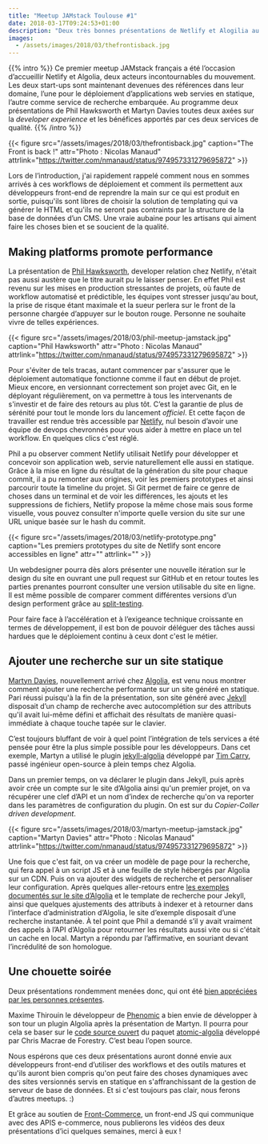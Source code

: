 ```yaml
---
title: "Meetup JAMstack Toulouse #1"
date: 2018-03-17T09:24:53+01:00
description: "Deux très bonnes présentations de Netlify et Alogilia au premier meetup JAMStack français."
images:
  - /assets/images/2018/03/thefrontisback.jpg
---
```


{{% intro %}}
  Ce premier meetup JAMstack français a été l’occasion d’accueillir Netlify et Algolia, deux acteurs incontournables du mouvement. Les deux start-ups sont maintenant devenues des références dans leur domaine, l’une pour le déploiement d’applications web servies en statique, l’autre comme service de recherche embarquée. Au programme deux présentations de Phil Hawksworth et Martyn Davies toutes deux axées sur la _developer experience_ et les bénéfices apportés par ces deux services de qualité.
{{% /intro %}}

{{< figure src="/assets/images/2018/03/thefrontisback.jpg" caption="The Front is back !" attr="Photo : Nicolas Manaud" attrlink="https://twitter.com/nmanaud/status/974957331279695872" >}}

Lors de l’introduction, j'ai rapidement rappelé comment nous en sommes arrivés à ces workflows de déploiement et comment ils permettent aux développeurs front-end de reprendre la main sur ce qui est produit en sortie, puisqu'ils sont libres de choisir la solution de templating qui va générer le HTML et qu'ils ne seront pas contraints par la structure de la base de données d’un CMS. Une vraie aubaine pour les artisans qui aiment faire les choses bien et se soucient de la qualité.

## Making platforms promote performance

La présentation de [Phil Hawksworth](https://twitter.com/philhawksworth), developer relation chez Netlify, n'était pas aussi austère que le titre aurait pu le laisser penser. En effet Phil est revenu sur les mises en production stressantes de projets, où faute de workflow automatisé et prédictible, les équipes vont stresser jusqu'au bout, la prise de risque étant maximale et la sueur perlera sur le front de la personne chargée d’appuyer sur le bouton rouge. Personne ne souhaite vivre de telles expériences.

{{< figure src="/assets/images/2018/03/phil-meetup-jamstack.jpg" caption="Phil Hawksworth" attr="Photo : Nicolas Manaud" attrlink="https://twitter.com/nmanaud/status/974957331279695872" >}}

Pour s'éviter de tels tracas, autant commencer par s'assurer que le déploiement automatique fonctionne comme il faut en début de projet. Mieux encore, en versionnant correctement son projet avec Git, en le déployant régulièrement, on va permettre à tous les intervenants de s'investir et de faire des retours au plus tôt. C’est la garantie de plus de sérénité pour tout le monde lors du lancement _officiel_. Et cette façon de travailler est rendue très accessible par [Netlify](https://netlify.com), nul besoin d’avoir une équipe de devops chevronnés pour vous aider à mettre en place un tel workflow. En quelques clics c'est réglé.

Phil a pu observer comment Netlify utilisait Netlify pour développer et concevoir son application web, servie naturellement elle aussi en statique. Grâce à la mise en ligne du résultat de la génération du site pour chaque commit, il a pu remonter aux origines, voir les premiers prototypes et ainsi parcourir toute la timeline du projet. Si Git permet de faire ce genre de choses dans un terminal et de voir les différences, les ajouts et les suppressions de fichiers, Netlify propose la même chose mais sous forme visuelle, vous pouvez consulter n'importe quelle version du site sur une URL unique basée sur le hash du commit.

{{< figure src="/assets/images/2018/03/netlify-prototype.png" caption="Les premiers prototypes du site de Netlify sont encore accessibles en ligne" attr="" attrlink="" >}}

Un webdesigner pourra dès alors présenter une nouvelle itération sur le design du site en ouvrant une pull request sur GitHub et en retour toutes les parties prenantes pourront consulter une version utilisable du site en ligne. Il est même possible de comparer comment différentes versions d’un design performent grâce au [split-testing](https://www.youtube.com/watch?v=5VgpJJUOng4).

Pour faire face à l’accélération et à l’exigeance technique croissante en termes de développement, il est bon de pouvoir déléguer des tâches aussi hardues que le déploiement continu à ceux dont c'est le métier.

## Ajouter une recherche sur un site statique

[Martyn Davies](https://twitter.com/martynd), nouvellement arrivé chez [Algolia](https://algolia.com), est venu nous montrer comment ajouter une recherche performante sur un site généré en statique. Pari réussi puisqu'à la fin de la présentation, son site généré avec [Jekyll](/categories/jekyll) disposait d’un champ de recherche avec autocomplétion sur des attributs qu'il avait lui-même défini et affichait des résultats de manière quasi-immédiate à chaque touche tapée sur le clavier.

C’est toujours bluffant de voir à quel point l’intégration de tels services a été pensée pour être la plus simple possible pour les développeurs. Dans cet exemple, Martyn a utilisé le plugin [jekyll-algolia](https://github.com/algolia/jekyll-algolia) développé par [Tim Carry](https://twitter.com/pixelastic), passé ingénieur open-source à plein temps chez Algolia.

Dans un premier temps, on va déclarer le plugin dans Jekyll, puis après avoir crée un compte sur le site d’Algolia ainsi qu'un premier projet, on va récupérer une clef d’API et un nom d’index de recherche qu'on va reporter dans les paramètres de configuration du plugin. On est sur du _Copier-Coller driven development_.

{{< figure src="/assets/images/2018/03/martyn-meetup-jamstack.jpg" caption="Martyn Davies" attr="Photo : Nicolas Manaud" attrlink="https://twitter.com/nmanaud/status/974957331279695872" >}}

Une fois que c'est fait, on va créer un modèle de page pour la recherche, qui fera appel à un script JS et à une feuille de style hébergés par Algolia sur un CDN. Puis on va ajouter des widgets de recherche et personnaliser leur configuration. Après quelques aller-retours entre [les exemples documentés sur le site d’Algolia](https://www.algolia.com/doc/tutorials/search-ui/instant-search/build-an-instant-search-results-page/instantsearchjs/#binding-the-search-input) et le template de recherche pour Jekyll, ainsi que quelques ajustements des attributs à indexer et à retourner dans l’interface d’administration d’Algolia, le site d’exemple disposait d’une recherche instantanée. À tel point que Phil a demandé s’il y avait vraiment des appels à l’API d’Algolia pour retourner les résultats aussi vite ou si c'était un cache en local. Martyn a répondu par l’affirmative, en souriant devant l’incrédulité de son homologue.

## Une chouette soirée

Deux présentations rondemment menées donc, qui ont été [bien appréciées par les personnes présentes](https://twitter.com/nmanaud/status/974957331279695872).

Maxime Thirouin le développeur de [Phenomic](https://phenomic.io/) a bien envie de développer à son tour un plugin Algolia après la présentation de Martyn. Il pourra pour cela se baser sur le [code source ouvert](https://github.com/chrisdmacrae/atomic-algolia) du paquet [atomic-algolia](https://www.npmjs.com/package/atomic-algolia) développé par Chris Macrae de Forestry. C’est beau l’open source.

Nous espérons que ces deux présentations auront donné envie aux développeurs front-end d’utiliser des workflows et des outils matures et qu'ils auront bien compris qu'on peut faire des choses dynamiques avec des sites versionnés servis en statique en s'affranchissant de la gestion de serveur de base de données. Et si c'est toujours pas clair, nous ferons d’autres meetups. :)

Et grâce au soutien de [Front-Commerce](https://www.front-commerce.com/en/home/), un front-end JS qui communique avec des APIS e-commerce, nous publierons les vidéos des deux présentations d’ici quelques semaines, merci à eux !
